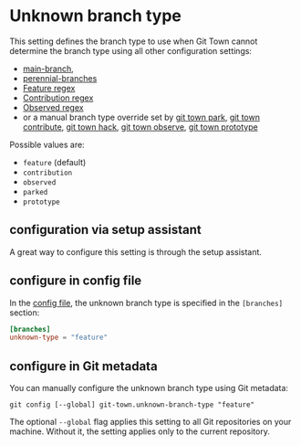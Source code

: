 # Unknown branch type

This setting defines the branch type to use when Git Town cannot determine the
branch type using all other configuration settings:

- [main-branch](main-branch.md),
- [perennial-branches](perennial-branches.md)
- [Feature regex](feature-regex.md)
- [Contribution regex](contribution-regex.md)
- [Observed regex](observed-regex.md)
- or a manual branch type override set by [git town park](../commands/park.md),
  [git town contribute](../commands/contribute.md),
  [git town hack](../commands/hack.md),
  [git town observe](../commands/observe.md),
  [git town prototype](../commands/prototype.md)

Possible values are:

- `feature` (default)
- `contribution`
- `observed`
- `parked`
- `prototype`

## configuration via setup assistant

A great way to configure this setting is through the setup assistant.

## configure in config file

In the [config file](../configuration-file.md), the unknown branch type is
specified in the `[branches]` section:

```toml
[branches]
unknown-type = "feature"
```

## configure in Git metadata

You can manually configure the unknown branch type using Git metadata:

```wrap
git config [--global] git-town.unknown-branch-type "feature"
```

The optional `--global` flag applies this setting to all Git repositories on
your machine. Without it, the setting applies only to the current repository.

